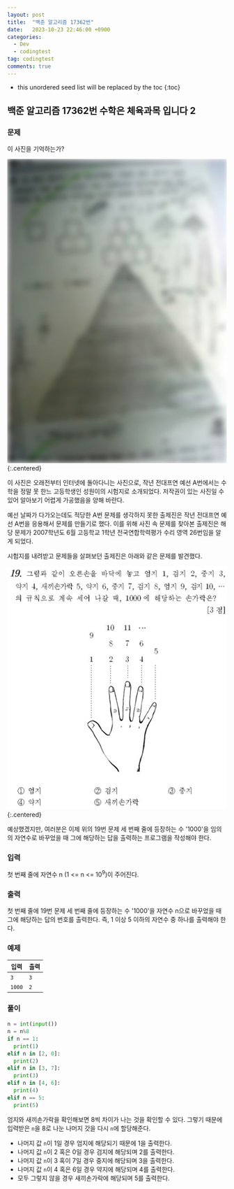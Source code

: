 ```yaml
---
layout: post
title:  "백준 알고리즘 17362번"
date:   2023-10-23 22:46:00 +0900
categories:
  - Dev
  - codingtest
tag: codingtest
comments: true
---
```


* this unordered seed list will be replaced by the toc
{:toc}

## 백준 알고리즘 17362번 수학은 체육과목 입니다 2

### 문제

이 사진을 기억하는가?

![시험지 사진](../../assets/img/python/baekjoon_17362.jpg){:.centered}

이 사진은 오래전부터 인터넷에 돌아다니는 사진으로, 작년 전대프연 예선 A번에서는 수학을 정말 못 한느 고등학생인 성원이의 시험지로 소개되었다. 저작권이 있는 사진일 수 있어 알아보기 어렵게 가공했음을 양해 바란다.

예선 날짜가 다가오는데도 적당한 A번 문제를 생각하지 못한 출제진은 작년 전대프연 예선 A번을 응용해서 문제를 만들기로 했다. 이를 위해 사진 속 문제를 찾아본 출제진은 해당 문제가 2007학년도 6월 고등학교 1학년 전국연합학력평가 수리 영역 26번임을 알게 되었다.

시험지를 내려받고 문제들을 살펴보던 출제진은 아래와 같은 문제를 발견했다.

![시험지 사진2](../../assets/img/python/baekjoon_17362_2.jpg){:.centered}

예상했겠지만, 여러분은 이제 위의 19번 문제 세 번째 줄에 등장하는 수 '1000'을 임의의 자연수로 바꾸었을 때 그에 해당하는 답을 출력하는 프로그램을 작성해야 한다.

### 입력

첫 번째 줄에 자연수 n (1 <= n <= 10<sup>9</sup>)이 주어진다.

### 출력

첫 번째 줄에 19번 문제 세 번째 줄에 등장하는 수 '1000'을 자연수 n으로 바꾸었을 때 그에 해당하는 답의 번호를 출력한다. 즉, 1 이상 5 이하의 자연수 중 하나를 출력해야 한다.

### 예제

| 입력 | 출력 |
| --- | --- |
| `3` | `3` |
| `1000` | `2` |

### 풀이

```py
n = int(input())
n = n%8
if n == 1: 
  print(1)
elif n in [2, 0]:
  print(2)
elif n in [3, 7]:
  print(3)
elif n in [4, 6]:
  print(4)
elif n == 5:
  print(5)
```

엄지와 새끼손가락을 확인해보면 8씩 차이가 나는 것을 확인할 수 있다. 그렇기 때문에 입력받은 `n`을 8로 나눈 나머지 갓을 다시 `n`에 할당해준다.

- 나머지 값 `n`이 1일 경우 엄지에 해당되기 때문에 1을 출력한다.
- 나머지 값 `n`이 2 혹은 0일 경우 검지에 해당되며 2를 출력한다.
- 나머지 값 `n`이 3 혹이 7일 경우 중지에 해당되며 3을 출력한다.
- 나머지 값 `n`이 4 혹은 6일 경우 약지에 해당되며 4를 출력한다.
- 모두 그렇지 않을 경우 새끼손가락에 해당되며 5를 출력한다.